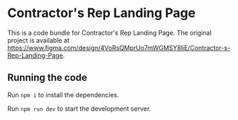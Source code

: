 
  # Contractor's Rep Landing Page

  This is a code bundle for Contractor's Rep Landing Page. The original project is available at https://www.figma.com/design/4VoRsQMprUo7mWGMSY8ljE/Contractor-s-Rep-Landing-Page.

  ## Running the code

  Run `npm i` to install the dependencies.

  Run `npm run dev` to start the development server.
  